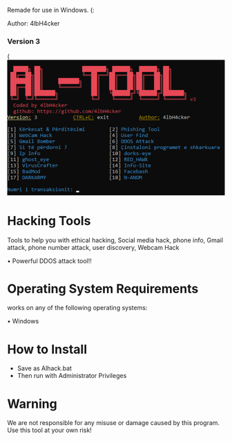 Remade for use in Windows. (:



Author: 4lbH4cker
### Version 3
(![image](https://raw.githubusercontent.com/4lbH4cker/ALHacking/main/alhacking.png)

# Hacking Tools
Tools to help you with ethical hacking, Social media hack, phone info, Gmail attack, phone number attack, user discovery, Webcam Hack

• Powerful DDOS attack tool!!


# Operating System Requirements
works on any of the following operating systems:

• Windows

# How to Install
* Save as Alhack.bat
* Then run with Administrator Privileges



# Warning

We are not responsible for any misuse or damage caused by this program. Use this tool at your own risk!
